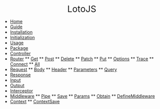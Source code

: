 <!-- docs/_sidebar.md -->

<center><span style="font-size:28px">LotoJS</span></center>


* [Home](/)
* [Guide]()
 * [Installation](guide/installation)
 * [Initialization](guide/initialization)
* [Usage]()
 * [Package](usage/package)
 * [Controller](usage/controller)
 * [Router](#)
  ** [Get](usage/router/get)
  ** [Post](usage/router/post)
  ** [Delete](usage/router/delete)
  ** [Patch](usage/router/patch)
  ** [Put](usage/router/put)
  ** [Options](usage/router/options)
  ** [Trace](usage/router/trace)
  ** [Connect](usage/router/connect)
  ** [All](usage/router/all)
 * [Request](usage/request)
  ** [Body](usage/request/body)
  ** [Header](usage/request/header)
  ** [Parameters](usage/request/parameters)
  ** [Query](usage/request/query)
 * [Response](usage/response)
 * [Input](usage/input)
 * [Output](usage/output)
 * [Interceptor](usage/interceptor)
 * [Middleware](#)
  ** [Pipe](usage/middleware/pipe)
  ** [Save](usage/middleware/save)
  ** [Params](usage/middleware/params)
  ** [Obtain](usage/middleware/obtain)
  ** [DefineMiddleware](usage/middleware/definemiddleware)
 * [Context](#)
  ** [ContextSave](usage/context/contextsave)